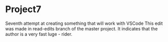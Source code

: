 # Project7
Seventh attempt at creating something that will work with VSCode
This edit was made in read-edits branch of the master project.  It indicates that the author is a very fast luge - rider.
